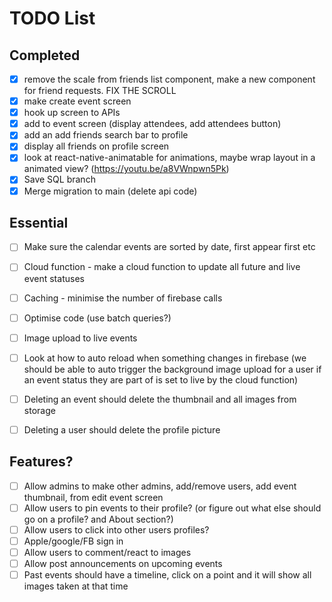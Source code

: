 # TODO List

## Completed
- [x] remove the scale from friends list component, make a new component for friend requests. FIX THE SCROLL
- [x] make create event screen
- [x] hook up screen to APIs
- [x] add to event screen (display attendees, add attendees button)
- [x] add an add friends search bar to profile
- [x] display all friends on profile screen
- [x] look at react-native-animatable for animations, maybe wrap layout in a animated view? (https://youtu.be/a8VWnpwn5Pk)
- [x] Save SQL branch
- [x] Merge migration to main (delete api code)

## Essential
- [ ] Make sure the calendar events are sorted by date, first appear first etc
- [ ] Cloud function - make a cloud function to update all future and live event statuses
- [ ] Caching - minimise the number of firebase calls
- [ ] Optimise code (use batch queries?)
- [ ] Image upload to live events
- [ ] Look at how to auto reload when something changes in firebase (we should be able to auto trigger the background image upload for a user if an event status they are part of is set to live by the cloud function)
- [ ] Deleting an event should delete the thumbnail and all images from storage
- [ ] Deleting a user should delete the profile picture


## Features?
- [ ] Allow admins to make other admins, add/remove users, add event thumbnail, from edit event screen
- [ ] Allow users to pin events to their profile? (or figure out what else should go on a profile? and About section?)
- [ ] Allow users to click into other users profiles?
- [ ] Apple/google/FB sign in
- [ ] Allow users to comment/react to images
- [ ] Allow post announcements on upcoming events
- [ ] Past events should have a timeline, click on a point and it will show all images taken at that time
